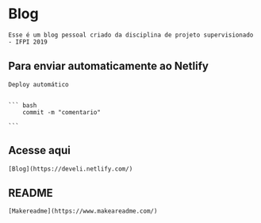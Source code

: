 # Blog 

	Esse é um blog pessoal criado da disciplina de projeto supervisionado - IFPI 2019

## Para enviar automaticamente ao Netlify

	Deploy automático


	``` bash 
		commit -m "comentario"

	```


## Acesse aqui
	[Blog](https://develi.netlify.com/)

## README
	[Makereadme](https://www.makeareadme.com/)